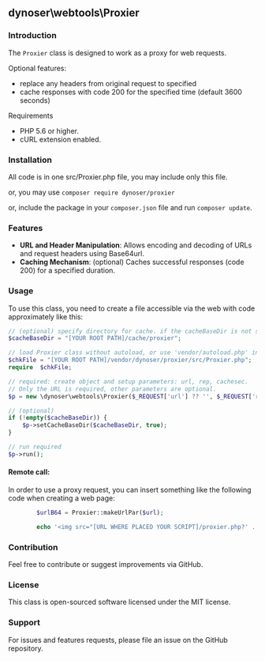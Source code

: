 ## dynoser\webtools\Proxier

### Introduction

The `Proxier` class is designed to work as a proxy for web requests.

Optional features:

- replace any headers from original request to specified
- cache responses with code 200 for the specified time (default 3600 seconds)

Requirements

- PHP 5.6 or higher.
- cURL extension enabled.

### Installation

All code is in one src/Proxier.php file, you may include only this file.

or, you may use `composer require dynoser/proxier`

or, include the package in your `composer.json` file and run `composer update`.

### Features

- **URL and Header Manipulation**: Allows encoding and decoding of URLs and request headers using Base64url.
- **Caching Mechanism**: (optional) Caches successful responses (code 200) for a specified duration.

### Usage

To use this class, you need to create a file accessible via the web with code approximately like this:

```php
// (optional) specify directory for cache. if the cacheBaseDir is not specified, it will work without caching
$cacheBaseDir = "[YOUR ROOT PATH]/cache/proxier";

// load Proxier class without autoload, or use 'vendor/autoload.php' instead
$chkFile = "[YOUR ROOT PATH]/vendor/dynoser/proxier/src/Proxier.php";
require  $chkFile;

// required: create object and setup parameters: url, rep, cachesec.
// Only the URL is required, other parameters are optional.
$p = new \dynoser\webtools\Proxier($_REQUEST['url'] ?? '', $_REQUEST['rep'] ?? '', $_REQUEST['cachesec'] ?? '');

// (optional)
if (!empty($cacheBaseDir)) {
    $p->setCacheBaseDir($cacheBaseDir, true);
}

// run required
$p->run();

```

#### Remote call:

In order to use a proxy request, you can insert something like the following code when creating a web page:

```php
        $urlB64 = Proxier::makeUrlPar($url);

        echo '<img src="[URL WHERE PLACED YOUR SCRIPT]/proxier.php?' . $urlB64 . '" />';

```

### Contribution
Feel free to contribute or suggest improvements via GitHub.

### License
This class is open-sourced software licensed under the MIT license.

### Support
For issues and features requests, please file an issue on the GitHub repository.
